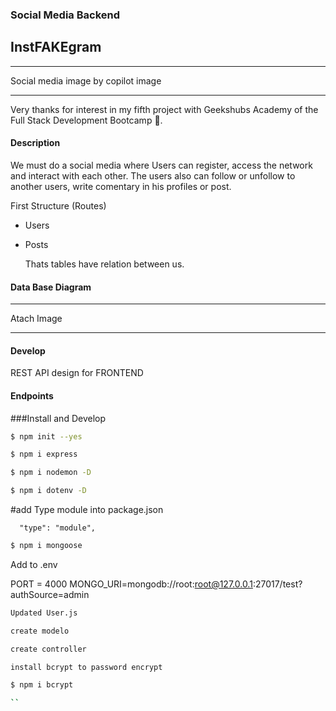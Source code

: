### Social Media Backend
## InstFAKEgram
---

Social media image by copilot image

---

Very thanks for interest in my fifth project with Geekshubs Academy of the Full Stack Development Bootcamp 🚀.

<STACK ICONS>

#### Description

We must do a social media where Users can register, access the network and interact with each other.
The users also can follow or unfollow to another users, write comentary in his profiles or post.

First Structure (Routes)

- Users
- Posts

  Thats tables have relation between us.

#### Data Base Diagram

---

Atach Image

---

#### Develop

REST API design for FRONTEND

#### Endpoints

###Install and Develop

```bash
$ npm init --yes
```

```bash
$ npm i express
```

```bash
$ npm i nodemon -D
```

```bash
$ npm i dotenv -D
```

#add Type module into package.json

```
  "type": "module",
```

```bash
$ npm i mongoose
```

Add to .env

PORT = 4000
MONGO_URI=mongodb://root:root@127.0.0.1:27017/test?authSource=admin

```txt
Updated User.js

```

```txt
create modelo
```

```txt
create controller
```

```txt
install bcrypt to password encrypt

```

```bash
$ npm i bcrypt

``
```
